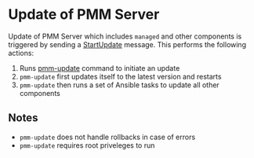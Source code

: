 # Update of PMM Server

Update of PMM Server which includes `managed` and other components is triggered by sending a [StartUpdate](https://github.com/percona/pmm/blob/6761010b8b30042936c58c022752f6b57581afee/api/serverpb/server.proto#L325) message.
This performs the following actions:
1. Runs [pmm-update](https://github.com/percona/pmm-update) command to initiate an update
2. `pmm-update` first updates itself to the latest version and restarts
3. `pmm-update` then runs a set of Ansible tasks to update all other components

## Notes
- `pmm-update` does not handle rollbacks in case of errors
- `pmm-update` requires root priveleges to run
